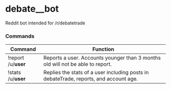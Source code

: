 # debate__bot
Reddit bot intended for /r/debatetrade

### Commands
| Command                  | Function                                                                                             |
| -------------------------|----------------------------------------------------------------------------------------------------|
| !report /u/__user__      | Reports a user. Accounts younger than 3 months old will not be able to report.  |
| !stats /u/__user__       | Replies the stats of a user including posts in debateTrade, reports, and account age.|
